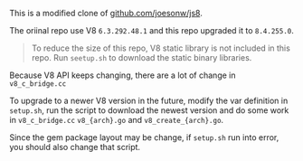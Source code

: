 This is a modified clone of [github.com/joesonw/js8](https://github.com/joesonw/js8).

The oriinal repo use V8 `6.3.292.48.1` and this repo upgraded it to `8.4.255.0`.

> To reduce the size of this repo, V8 static library is not included in this repo. Run `seetup.sh` to download the static binary libraries.

Because V8 API keeps changing, there are a lot of change in `v8_c_bridge.cc`

To upgrade to a newer V8 version in the future, modify the var definition in `setup.sh`, run the script to download the newest version and do some work in `v8_c_bridge.cc` `v8_{arch}.go` and `v8_create_{arch}.go`. 

Since the gem package layout may be change, if `setup.sh` run into error, you should also change that script.